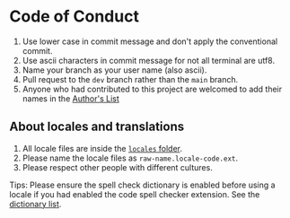 # Code of Conduct

1. Use lower case in commit message and don't apply the conventional commit.
2. Use ascii characters in commit message for not all terminal are utf8.
3. Name your branch as your user name (also ascii).
4. Pull request to the `dev` branch rather than the `main` branch.
5. Anyone who had contributed to this project are welcomed to add their names
   in the [Author's List](./authors.txt)

## About locales and translations

1. All locale files are inside the [`locales` folder](./locales).
2. Please name the locale files as `raw-name.locale-code.ext`.
3. Please respect other people with different cultures.

Tips: Please ensure the spell check dictionary is enabled before using a locale
if you had enabled the code spell checker extension.
See the [dictionary list](https://github.com/streetsidesoftware/vscode-spell-checker#language-dictionaries).
